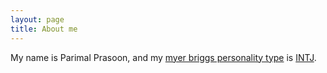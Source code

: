 ```yaml
---
layout: page
title: About me
---
```


My name is Parimal Prasoon, and my [myer briggs personality type](https://www.myersbriggs.org/my-mbti-personality-type/mbti-basics/) is [INTJ](https://eu.themyersbriggs.com/en/tools/MBTI/MBTI-personality-Types/INTJ). 
